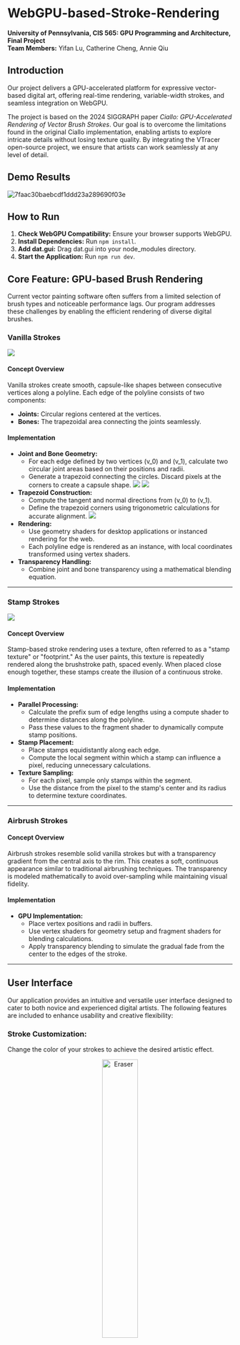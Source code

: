 # WebGPU-based-Stroke-Rendering
**University of Pennsylvania, CIS 565: GPU Programming and Architecture, Final Project**  
**Team Members:** Yifan Lu, Catherine Cheng, Annie Qiu

## Introduction

Our project delivers a GPU-accelerated platform for expressive vector-based digital art, offering real-time rendering, variable-width strokes, and seamless integration on WebGPU.

The project is based on the 2024 SIGGRAPH paper *Ciallo: GPU-Accelerated Rendering of Vector Brush Strokes*. Our goal is to overcome the limitations found in the original Ciallo implementation, enabling artists to explore intricate details without losing texture quality. By integrating the VTracer open-source project, we ensure that artists can work seamlessly at any level of detail.

## Demo Results

![7faac30baebcdf1ddd23a289690f03e](https://github.com/user-attachments/assets/01050d73-b214-4b01-afcb-5366b62c99dd)




## How to Run
1. **Check WebGPU Compatibility:** Ensure your browser supports WebGPU.
2. **Install Dependencies:** Run `npm install`.
3. **Add dat.gui:** Drag dat.gui into your node_modules directory.
4. **Start the Application:** Run `npm run dev`.

## Core Feature: GPU-based Brush Rendering
Current vector painting software often suffers from a limited selection of brush types and noticeable performance lags. Our program addresses these challenges by enabling the efficient rendering of diverse digital brushes.

### Vanilla Strokes

![](./img/curve.gif)

#### Concept Overview
Vanilla strokes create smooth, capsule-like shapes between consecutive vertices along a polyline. Each edge of the polyline consists of two components:
- **Joints:** Circular regions centered at the vertices.
- **Bones:** The trapezoidal area connecting the joints seamlessly.

#### Implementation
- **Joint and Bone Geometry:**
  - For each edge defined by two vertices \(v_0\) and \(v_1\), calculate two circular joint areas based on their positions and radii.
  - Generate a trapezoid connecting the circles. Discard pixels at the corners to create a capsule shape.
  ![](./img/vanilla2.png)
  ![](./img/vanilla1.png)
- **Trapezoid Construction:**
  - Compute the tangent and normal directions from \(v_0\) to \(v_1\).
  - Define the trapezoid corners using trigonometric calculations for accurate alignment.
   ![](./img/vanilla3.png)
- **Rendering:**
  - Use geometry shaders for desktop applications or instanced rendering for the web.
  - Each polyline edge is rendered as an instance, with local coordinates transformed using vertex shaders.
- **Transparency Handling:**
  - Combine joint and bone transparency using a mathematical blending equation.

---

### Stamp Strokes

![](./img/stamp1.gif)
#### Concept Overview
Stamp-based stroke rendering uses a texture, often referred to as a "stamp texture" or "footprint." As the user paints, this texture is repeatedly rendered along the brushstroke path, spaced evenly. When placed close enough together, these stamps create the illusion of a continuous stroke.

#### Implementation
- **Parallel Processing:**
  - Calculate the prefix sum of edge lengths using a compute shader to determine distances along the polyline.
  - Pass these values to the fragment shader to dynamically compute stamp positions.
- **Stamp Placement:**
  - Place stamps equidistantly along each edge.
  - Compute the local segment within which a stamp can influence a pixel, reducing unnecessary calculations.
- **Texture Sampling:**
  - For each pixel, sample only stamps within the segment.
  - Use the distance from the pixel to the stamp's center and its radius to determine texture coordinates.

---

### Airbrush Strokes

#### Concept Overview
Airbrush strokes resemble solid vanilla strokes but with a transparency gradient from the central axis to the rim. This creates a soft, continuous appearance similar to traditional airbrushing techniques. The transparency is modeled mathematically to avoid over-sampling while maintaining visual fidelity.

#### Implementation
- **GPU Implementation:**
  - Place vertex positions and radii in buffers.
  - Use vertex shaders for geometry setup and fragment shaders for blending calculations.
  - Apply transparency blending to simulate the gradual fade from the center to the edges of the stroke.

---

## User Interface
Our application provides an intuitive and versatile user interface designed to cater to both novice and experienced digital artists. The following features are included to enhance usability and creative flexibility:

### Stroke Customization:
Change the color of your strokes to achieve the desired artistic effect.

<div align="center">
  <img src="/img/color.gif" alt="Eraser" width="40%">
</div>

Adjust the width of the stroke for varying line weights and styles.
	
### Custom Stamp Textures:
Upload your own stamp texture maps to personalize and diversify your strokes.

<div align="center">
  <img src="/img/stampDrawing.png" alt="Eraser" width="40%">
</div>

### Stroke Types:
Choose from three stroke styles:
Vanilla Stroke: Smooth, capsule-shaped strokes.
Stamped Stroke: Texture-based strokes for dynamic and textured appearances.
Airbrush Stroke: Soft strokes with transparency gradients for a traditional airbrushing effect.
Use the eraser tool to correct or remove strokes effortlessly.

<div align="center">
  <img src="/img/eraser.gif" alt="Eraser" width="40%">
</div>

### Canvas Export and Import:
Export your current canvas as an SVG graphic for vector editing or sharing.
Save your work as a preset file, akin to a PSD file in Photoshop, and reload it later to continue working seamlessly.
Editing Tools:
Undo: Revert the most recent stroke for iterative editing.
Clear Canvas: Reset the canvas to start anew.



## Progress
[Pitch Slides](https://docs.google.com/presentation/d/1kdWUWK_J51V1OK4vAgOqVRj1v4jI2E21javRQpv6LB8/edit?usp=sharing)

[Milestone 1 Slides](https://docs.google.com/presentation/d/1Zq7IuN5DZT85qdESfEUQTyffL5LvHAezVL_pzlStI3o/edit?usp=sharing)

[Milestone 2 Slides](https://docs.google.com/presentation/d/1T2Zvy6Y7YE-2VomaqhQ14VG_lq6AovSEm9_g_u48H_o/edit?usp=sharing)

[Milestone 3 Slides](https://docs.google.com/presentation/d/1iS7UCDXDNgcz1sXsQtlMUnTq7uBP9yh2huFh2rZW6gE/edit?usp=sharing)

[Final Presentation](https://docs.google.com/presentation/d/1BrkmwjLcdG8tAqLP2hD5TFzPcPwqkVRE6TNPsfQU8TM/edit?usp=sharing)

## Credits
[Orillusion](https://github.com/Orillusion/orillusion-webgpu-samples)

[Ciallo](https://dl.acm.org/doi/10.1145/3641519.3657418)

